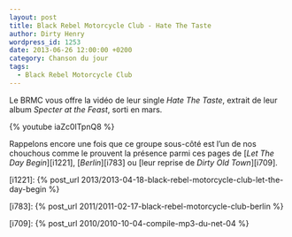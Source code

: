 ```yaml
---
layout: post
title: Black Rebel Motorcycle Club - Hate The Taste
author: Dirty Henry
wordpress_id: 1253
date: 2013-06-26 12:00:00 +0200
category: Chanson du jour
tags:
  - Black Rebel Motorcycle Club
---
```


Le BRMC vous offre la vidéo de leur single _Hate The Taste_, extrait de leur
album _Specter at the Feast_, sorti en mars.

{% youtube iaZc0ITpnQ8 %}

Rappelons encore une fois que ce groupe sous-côté est l’un de nos chouchous
comme le prouvent la présence parmi ces pages de [_Let The Day Begin_][i1221],
[_Berlin_][i783] ou [leur reprise de _Dirty Old Town_][i709].

[i1221]:
{% post_url 2013/2013-04-18-black-rebel-motorcycle-club-let-the-day-begin %}

[i783]: {% post_url 2011/2011-02-17-black-rebel-motorcycle-club-berlin %}

[i709]: {% post_url 2010/2010-10-04-compile-mp3-du-net-04 %}
